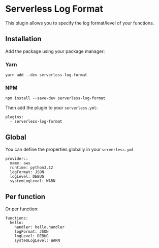 # Serverless Log Format

This plugin allows you to specify the log format/level of your functions.

## Installation

Add the package using your package manager:

### Yarn
```
yarn add --dev serverless-log-format
```

### NPM
```
npm install --save-dev serverless-log-format
```

Then add the plugin to your `serverless.yml`:

```
plugins:
  - serverless-log-format
```

## Global

You can define the properties globally in your `serverless.yml`
```
provider::
  name: aws
  runtime: python3.12
  logFormat: JSON
  logLevel: DEBUG
  systemLogLevel: WARN
```

## Per function

Or per function:
```
functions:
  hello:
    handler: hello.handler
    logFormat: JSON
    logLevel: DEBUG
    systemLogLevel: WARN
```
